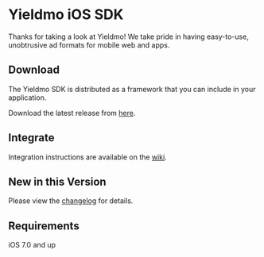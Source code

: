 # Yieldmo iOS SDK

Thanks for taking a look at Yieldmo! We take pride in having easy-to-use, unobtrusive ad formats for mobile web and apps.

## Download

The Yieldmo SDK is distributed as a framework that you can include in your application.

Download the latest release from [here](https://github.com/yieldmo/yieldmo-ios-sdk/releases).

## Integrate

Integration instructions are available on the [wiki](https://github.com/yieldmo/yieldmo-ios-sdk/wiki/Getting-Started).

## New in this Version

Please view the [changelog](https://github.com/yieldmo/yieldmo-ios-sdk/blob/master/CHANGELOG.md) for details.

## Requirements

iOS 7.0 and up

